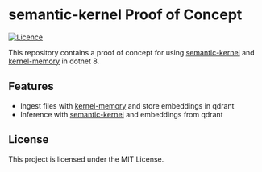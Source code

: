 # semantic-kernel Proof of Concept

[![Licence](https://img.shields.io/badge/License-MIT-blue.svg)](LICENSE)

This repository contains a proof of concept for using [semantic-kernel](https://github.com/microsoft/semantic-kernel) and [kernel-memory](https://github.com/microsoft/kernel-memory) in dotnet 8.

## Features

- Ingest files with [kernel-memory](https://github.com/microsoft/kernel-memory) and store embeddings in qdrant
- Inference with [semantic-kernel](https://github.com/microsoft/semantic-kernel) and embeddings from qdrant

## License

This project is licensed under the MIT License.
